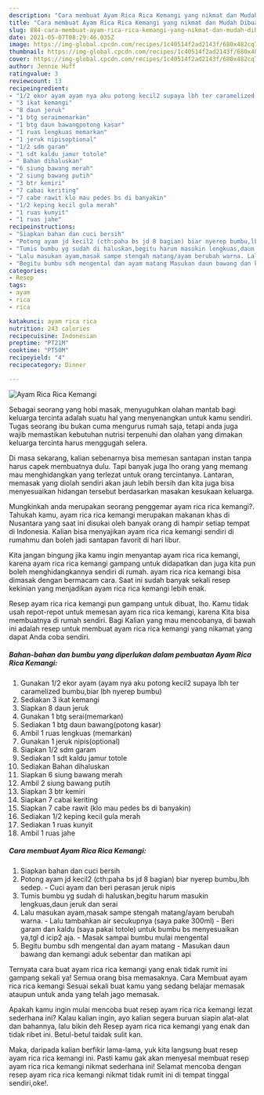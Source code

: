 ```yaml
---
description: "Cara membuat Ayam Rica Rica Kemangi yang nikmat dan Mudah Dibuat"
title: "Cara membuat Ayam Rica Rica Kemangi yang nikmat dan Mudah Dibuat"
slug: 884-cara-membuat-ayam-rica-rica-kemangi-yang-nikmat-dan-mudah-dibuat
date: 2021-05-07T08:29:46.035Z
image: https://img-global.cpcdn.com/recipes/1c40514f2ad2143f/680x482cq70/ayam-rica-rica-kemangi-foto-resep-utama.jpg
thumbnail: https://img-global.cpcdn.com/recipes/1c40514f2ad2143f/680x482cq70/ayam-rica-rica-kemangi-foto-resep-utama.jpg
cover: https://img-global.cpcdn.com/recipes/1c40514f2ad2143f/680x482cq70/ayam-rica-rica-kemangi-foto-resep-utama.jpg
author: Jennie Huff
ratingvalue: 3
reviewcount: 13
recipeingredient:
- "1/2 ekor ayam ayam nya aku potong kecil2 supaya lbh ter caramelized bumbubiar lbh nyerep bumbu"
- "3 ikat kemangi"
- "8 daun jeruk"
- "1 btg seraimemarkan"
- "1 btg daun bawangpotong kasar"
- "1 ruas lengkuas memarkan"
- "1 jeruk nipisoptional"
- "1/2 sdm garam"
- "1 sdt kaldu jamur totole"
- " Bahan dihaluskan"
- "6 siung bawang merah"
- "2 siung bawang putih"
- "3 btr kemiri"
- "7 cabai keriting"
- "7 cabe rawit klo mau pedes bs di banyakin"
- "1/2 keping kecil gula merah"
- "1 ruas kunyit"
- "1 ruas jahe"
recipeinstructions:
- "Siapkan bahan dan cuci bersih"
- "Potong ayam jd kecil2 (cth:paha bs jd 8 bagian) biar nyerep bumbu,lbh sedep. Cuci ayam dan beri perasan jeruk nipis"
- "Tumis bumbu yg sudah di haluskan,begitu harum masukin lengkuas,daun jeruk dan serai"
- "Lalu masukan ayam,masak sampe stengah matang/ayam berubah warna. Lalu tambahkan air secukupnya (saya pake 300ml) Beri garam dan kaldu (saya pakai totole) untuk bumbu bs menyesuaikan ya,tgl d icip2 aja. Masak sampai bumbu mulai mengental"
- "Begitu bumbu sdh mengental dan ayam matang Masukan daun bawang dan kemangi aduk sebentar dan matikan api"
categories:
- Resep
tags:
- ayam
- rica
- rica

katakunci: ayam rica rica 
nutrition: 243 calories
recipecuisine: Indonesian
preptime: "PT21M"
cooktime: "PT50M"
recipeyield: "4"
recipecategory: Dinner

---
```



![Ayam Rica Rica Kemangi](https://img-global.cpcdn.com/recipes/1c40514f2ad2143f/680x482cq70/ayam-rica-rica-kemangi-foto-resep-utama.jpg)

Sebagai seorang yang hobi masak, menyuguhkan olahan mantab bagi keluarga tercinta adalah suatu hal yang menyenangkan untuk kamu sendiri. Tugas seorang ibu bukan cuma mengurus rumah saja, tetapi anda juga wajib memastikan kebutuhan nutrisi terpenuhi dan olahan yang dimakan keluarga tercinta harus menggugah selera.

Di masa  sekarang, kalian sebenarnya bisa memesan santapan instan tanpa harus capek membuatnya dulu. Tapi banyak juga lho orang yang memang mau menghidangkan yang terlezat untuk orang tercintanya. Lantaran, memasak yang diolah sendiri akan jauh lebih bersih dan kita juga bisa menyesuaikan hidangan tersebut berdasarkan masakan kesukaan keluarga. 



Mungkinkah anda merupakan seorang penggemar ayam rica rica kemangi?. Tahukah kamu, ayam rica rica kemangi merupakan makanan khas di Nusantara yang saat ini disukai oleh banyak orang di hampir setiap tempat di Indonesia. Kalian bisa menyajikan ayam rica rica kemangi sendiri di rumahmu dan boleh jadi santapan favorit di hari libur.

Kita jangan bingung jika kamu ingin menyantap ayam rica rica kemangi, karena ayam rica rica kemangi gampang untuk didapatkan dan juga kita pun boleh menghidangkannya sendiri di rumah. ayam rica rica kemangi bisa dimasak dengan bermacam cara. Saat ini sudah banyak sekali resep kekinian yang menjadikan ayam rica rica kemangi lebih enak.

Resep ayam rica rica kemangi pun gampang untuk dibuat, lho. Kamu tidak usah repot-repot untuk memesan ayam rica rica kemangi, karena Kita bisa membuatnya di rumah sendiri. Bagi Kalian yang mau mencobanya, di bawah ini adalah resep untuk membuat ayam rica rica kemangi yang nikamat yang dapat Anda coba sendiri.

<!--inarticleads1-->

##### Bahan-bahan dan bumbu yang diperlukan dalam pembuatan Ayam Rica Rica Kemangi:

1. Gunakan 1/2 ekor ayam (ayam nya aku potong kecil2 supaya lbh ter caramelized bumbu,biar lbh nyerep bumbu)
1. Sediakan 3 ikat kemangi
1. Siapkan 8 daun jeruk
1. Gunakan 1 btg serai(memarkan)
1. Sediakan 1 btg daun bawang(potong kasar)
1. Ambil 1 ruas lengkuas (memarkan)
1. Gunakan 1 jeruk nipis(optional)
1. Siapkan 1/2 sdm garam
1. Sediakan 1 sdt kaldu jamur totole
1. Sediakan  Bahan dihaluskan
1. Siapkan 6 siung bawang merah
1. Ambil 2 siung bawang putih
1. Siapkan 3 btr kemiri
1. Siapkan 7 cabai keriting
1. Siapkan 7 cabe rawit (klo mau pedes bs di banyakin)
1. Sediakan 1/2 keping kecil gula merah
1. Sediakan 1 ruas kunyit
1. Ambil 1 ruas jahe




<!--inarticleads2-->

##### Cara membuat Ayam Rica Rica Kemangi:

1. Siapkan bahan dan cuci bersih
1. Potong ayam jd kecil2 (cth:paha bs jd 8 bagian) biar nyerep bumbu,lbh sedep. - Cuci ayam dan beri perasan jeruk nipis
1. Tumis bumbu yg sudah di haluskan,begitu harum masukin lengkuas,daun jeruk dan serai
1. Lalu masukan ayam,masak sampe stengah matang/ayam berubah warna. - Lalu tambahkan air secukupnya (saya pake 300ml) - Beri garam dan kaldu (saya pakai totole) untuk bumbu bs menyesuaikan ya,tgl d icip2 aja. - Masak sampai bumbu mulai mengental
1. Begitu bumbu sdh mengental dan ayam matang - Masukan daun bawang dan kemangi aduk sebentar dan matikan api




Ternyata cara buat ayam rica rica kemangi yang enak tidak rumit ini gampang sekali ya! Semua orang bisa memasaknya. Cara Membuat ayam rica rica kemangi Sesuai sekali buat kamu yang sedang belajar memasak ataupun untuk anda yang telah jago memasak.

Apakah kamu ingin mulai mencoba buat resep ayam rica rica kemangi lezat sederhana ini? Kalau kalian ingin, ayo kalian segera buruan siapin alat-alat dan bahannya, lalu bikin deh Resep ayam rica rica kemangi yang enak dan tidak ribet ini. Betul-betul taidak sulit kan. 

Maka, daripada kalian berfikir lama-lama, yuk kita langsung buat resep ayam rica rica kemangi ini. Pasti kamu gak akan menyesal membuat resep ayam rica rica kemangi nikmat sederhana ini! Selamat mencoba dengan resep ayam rica rica kemangi nikmat tidak rumit ini di tempat tinggal sendiri,oke!.

